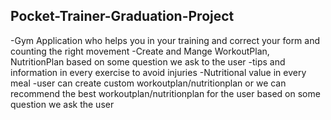 ## Pocket-Trainer-Graduation-Project
-Gym Application who helps you in your training and correct your form and counting the right movement
-Create and Mange WorkoutPlan, NutritionPlan based on some question we ask to the user
-tips and information in every exercise to avoid injuries
-Nutritional value in every meal
-user can create custom workoutplan/nutritionplan or we can recommend the best workoutplan/nutritionplan for the user based on some question we ask the user
